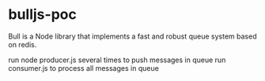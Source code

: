 # bulljs-poc
Bull is a Node library that implements a fast and robust queue system based on redis.

run node producer.js several times to push messages in queue
run consumer.js to process all messages in queue